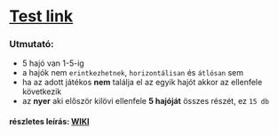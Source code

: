 # [Test link](https://torpedo-ai.netlify.app/)
### Utmutató:
  * 5 hajó van 1-5-ig
  * a hajók nem `erintkezhetnek`, `horizontálisan` és `átlósan` sem
  * ha az adott játékos **nem** találja el az egyik hajót akkor az ellenfele következik
  * az **nyer** aki először kilövi ellenfele **5 hajóját** összes részét, ez `15 db`
#### részletes leírás: [WIKI](https://hu.wikipedia.org/wiki/Torped%C3%B3_(j%C3%A1t%C3%A9k))

